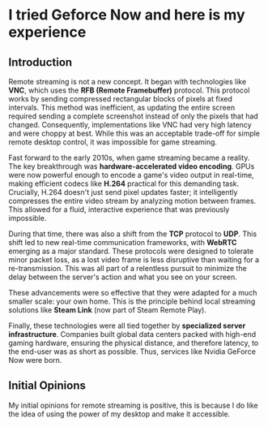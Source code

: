 # I tried Geforce Now and here is my experience


## Introduction

Remote streaming is not a new concept. It began with technologies like **VNC**, which uses the **RFB (Remote Framebuffer)** protocol. This protocol works by sending compressed rectangular blocks of pixels at fixed intervals. This method was inefficient, as updating the entire screen required sending a complete screenshot instead of only the pixels that had changed. Consequently, implementations like VNC had very high latency and were choppy at best. While this was an acceptable trade-off for simple remote desktop control, it was impossible for game streaming.

Fast forward to the early 2010s, when game streaming became a reality. The key breakthrough was **hardware-accelerated video encoding**. GPUs were now powerful enough to encode a game's video output in real-time, making efficient codecs like **H.264** practical for this demanding task. Crucially, H.264 doesn't just send pixel updates faster; it intelligently compresses the entire video stream by analyzing motion between frames. This allowed for a fluid, interactive experience that was previously impossible.

During that time, there was also a shift from the **TCP** protocol to **UDP**. This shift led to new real-time communication frameworks, with **WebRTC** emerging as a major standard. These protocols were designed to tolerate minor packet loss, as a lost video frame is less disruptive than waiting for a re-transmission. This was all part of a relentless pursuit to minimize the delay between the server's action and what you see on your screen.

These advancements were so effective that they were adapted for a much smaller scale: your own home. This is the principle behind local streaming solutions like **Steam Link** (now part of Steam Remote Play).

Finally, these technologies were all tied together by **specialized server infrastructure**. Companies built global data centers packed with high-end gaming hardware, ensuring the physical distance, and therefore latency, to the end-user was as short as possible. Thus, services like Nvidia GeForce Now were born.

## Initial Opinions

My initial opinions for remote streaming is positive, this is because I do like the idea of using the power of my desktop and make it accessible.